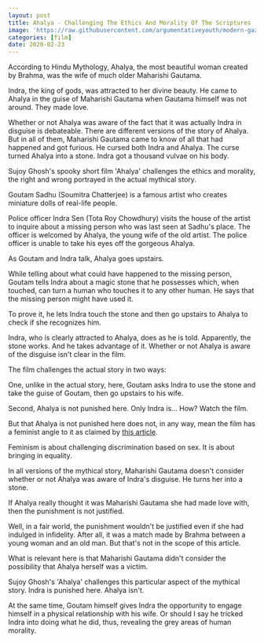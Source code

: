 ```yaml
---
layout: post
title: Ahalya - Challenging The Ethics And Morality Of The Scriptures
image: 'https://raw.githubusercontent.com/argumentativeyouth/modern-gaze/master/assets/img/ahalya-modern-gaze.jpg'
categories: [film]
date: 2020-02-23
---
```


According to Hindu Mythology, Ahalya, the most beautiful woman created by Brahma, was the wife of much older Maharishi Gautama. 

Indra, the king of gods, was attracted to her divine beauty. He came to Ahalya in the guise of Maharishi Gautama when Gautama himself was not around. They made love. 

Whether or not Ahalya was aware of the fact that it was actually Indra in disguise is debateable. There are different versions of the story of Ahalya. But in all of them, Maharishi Gautama came to know of all that had happened and got furious. He cursed both Indra and Ahalya. The curse turned Ahalya into a stone. Indra got a thousand vulvae on his body.

Sujoy Ghosh's spooky short film 'Ahalya' challenges the ethics and morality, the right and wrong portrayed in the actual mythical story.

Goutam Sadhu (Soumitra Chatterjee) is a famous artist who creates miniature dolls of real-life people.

Police officer Indra Sen (Tota Roy Chowdhury) visits the house of the artist to inquire about a missing person who was last seen at Sadhu's place. The officer is welcomed by Ahalya, the young wife of the old artist. The police officer is unable to take his eyes off the gorgeous Ahalya.

As Goutam and Indra talk, Ahalya goes upstairs. 

While telling about what could have happened to the missing person, Goutam tells Indra about a magic stone that he possesses which, when touched, can turn a human who touches it to any other human. He says that the missing person might have used it.

To prove it, he lets Indra touch the stone and then go upstairs to Ahalya to check if she recognizes him.

Indra, who is clearly attracted to Ahalya, does as he is told. Apparently, the stone works. And he takes advantage of it. Whether or not Ahalya is aware of the disguise isn't clear in the film.

The film challenges the actual story in two ways:

One, unlike in the actual story, here, Goutam asks Indra to use the stone and take the guise of Goutam, then go upstairs to his wife.

Second, Ahalya is not punished here. Only Indra is... How? Watch the film.

But that Ahalya is not punished here does not, in any way, mean the film has a feminist angle to it as claimed by [this article](https://www.indiatoday.in/movies/reviews/story/ahalya-sujoy-ghoshs-short-film-is-not-just-about-the-suspense-radhika-apte-soumitra-chatterjee-tota-roy-chowdhury-283967-2015-07-22).

Feminism is about challenging discrimination based on sex. It is about bringing in equality. 

In all versions of the mythical story, Maharishi Gautama doesn't consider whether or not Ahalya was aware of Indra's disguise. He turns her into a stone.

If Ahalya really thought it was Maharishi Gautama she had made love with, then the punishment is not justified. 

Well, in a fair world, the punishment wouldn't be justified even if she had indulged in infidelity. After all, it was a match made by Brahma between a young woman and an old man. But that's not in the scope of this article. 

What is relevant here is that Maharishi Gautama didn't consider the possibility that Ahalya herself was a victim.

Sujoy Ghosh's 'Ahalya' challenges this particular aspect of the mythical story. Indra is punished here. Ahalya isn't. 

At the same time, Goutam himself gives Indra the opportunity to engage himself in a physical relationship with his wife. Or should I say he tricked Indra into doing what he did, thus, revealing the grey areas of human morality.
